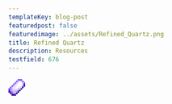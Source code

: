 ```yaml
---
templateKey: blog-post
featuredpost: false
featuredimage: ../assets/Refined_Quartz.png
title: Refined Quartz
description: Resources
testfield: 676
---
```

![Refined Quartz](../assets/Refined_Quartz.png)